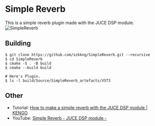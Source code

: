 # Simple Reverb
This is a simple reverb plugin made with the JUCE DSP module.
![SimpleReverb](SimpleReverb.png)

## Building
```
$ git clone https://github.com/szkkng/SimpleReverb.git --recursive
$ cd SimpleReverb
$ cmake -S . -B build
$ cmake --build build 
```
```
# Here's Plugin.
$ ls -l build/Source/SimpleReverb_artefacts/VST3
```

## Other
- Tutorial: [How to make a simple reverb with the JUCE DSP module | KENGO](https://suzuki-kengo.net/simple-reverb/)
- YouTube: [Simple Reverb - JUCE DSP module -](http://www.youtube.com/watch?v=jjTF3EwplWA)
